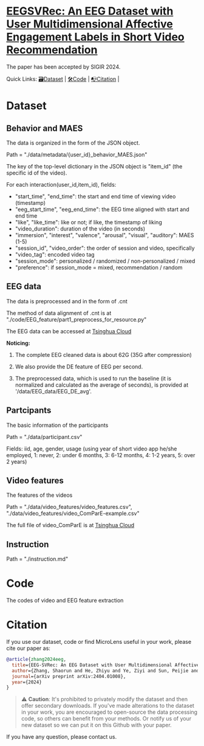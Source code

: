 # [EEGSVRec: An EEG Dataset with User Multidimensional Affective Engagement Labels in Short Video Recommendation](https://dl.acm.org/doi/pdf/10.1145/3626772.3657890)


The paper has been accepted by SIGIR 2024.

Quick Links: [🗃️Dataset](#Dataset) |
[🛠️Code](#Code) |
[📭Citation](#Citation) |

# Dataset

## Behavior and MAES

The data is organized in the form of the JSON object.

Path = "./data/metadata/{user_id}_behavior_MAES.json"

The key of the top-level dictionary in the JSON object is "item_id" (the specific id of the video).

For each interaction(user_id,item_id), fields:
*  "start_time", "end_time": the start and end time of viewing video (timestamp)
*  "eeg_start_time", "eeg_end_time": the EEG time aligned with start and end time
*  "like", "like_time": like or not; if like, the timestamp of liking
*  "video_duration": duration of the video (in seconds)
*  "immersion", "interest", "valence", "arousal", "visual", "auditory": MAES (1-5)
*  "session_id", "video_order": the order of session and video, specifically
*  "video_tag": encoded video tag
*  "session_mode": personalized / randomized / non-personalized / mixed
*  "preference": if session_mode = mixed, recommendation / random


## EEG data

The data is preprocessed and in the form of .cnt

The method of data alignment of .cnt is at "./code/EEG_feature/part1_preprocess_for_resource.py"

The EEG data can be accessed at [Tsinghua Cloud](https://cloud.tsinghua.edu.cn/d/84caed5b9fac4816a1ba/)

**Noticing:**

1. The complete EEG cleaned data is about 62G (35G after compression) 

2. We also provide the DE feature of EEG per second.

3. The preprocessed data, which is used to run the baseline (it is normalized and calculated as the average of seconds), is provided at '/data/EEG_data/EEG_DE_avg'.


## Partcipants

The basic information of the participants

Path = "./data/participant.csv"

Fields: iid, age, gender, usage (using year of short video app he/she employed, 1: never, 2: under 6 months, 3: 6-12 months, 4: 1-2 years, 5: over 2 years)


## Video features

The features of the videos

Path = "./data/video_features/video_features.csv", "./data/video_features/video_ComParE-example.csv"

The full file of video_ComParE is at [Tsinghua Cloud](https://cloud.tsinghua.edu.cn/d/84caed5b9fac4816a1ba/)


## Instruction

Path = "./instruction.md"


# Code

The codes of video and EEG feature extraction


# Citation
If you use our dataset, code or find MicroLens useful in your work, please cite our paper as:

```bib
@article{zhang2024eeg,
  title={EEG-SVRec: An EEG Dataset with User Multidimensional Affective Engagement Labels in Short Video Recommendation},
  author={Zhang, Shaorun and He, Zhiyu and Ye, Ziyi and Sun, Peijie and Ai, Qingyao and Zhang, Min and Liu, Yiqun},
  journal={arXiv preprint arXiv:2404.01008},
  year={2024}
}
```

> :warning: **Caution**: It's prohibited to privately modify the dataset and then offer secondary downloads. If you've made alterations to the dataset in your work, you are encouraged to open-source the data processing code, so others can benefit from your methods. Or notify us of your new dataset so we can put it on this Github with your paper.

If you have any question, please contact us.



